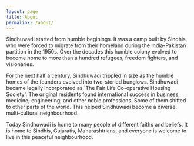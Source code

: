 ```yaml
---
layout: page
title: About
permalink: /about/
---
```


Sindhuwadi started from humble beginings. It was a camp built by Sindhis who were forced to migrate from their homeland during the India-Pakistan partition in the 1950s. Over the decades this humble colony evolved to become home to more than a hundred refugees, freedom fighters, and visionaries. 

For the next half a century, Sindhuwadi trippled in size as the humble homes of the founders evolved into two-storied bunglows. Sindhuwadi became legally incorporated as 'The Fair Life Co-operative Housing Society'. The original residents found international success in business, medicine, engineering, and other noble professions. Some of them shifted to other parts of the world. This helped Sindhuwadi become a diverse, multi-cultural neighbourhood.

Today Sindhuwadi is home to many people of different faiths and beliefs. It is home to Sindhis, Gujaratis, Maharashtrians, and everyone is welcome to live in this peaceful neighbourhood.